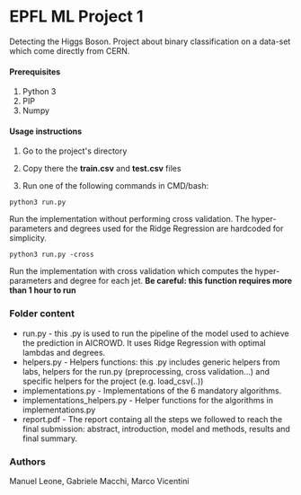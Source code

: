 # EPFL ML Project 1

Detecting the Higgs Boson. Project about binary classification on a data-set which come directly from CERN.


#### Prerequisites

1. Python 3
2. PIP
3. Numpy


#### Usage instructions

1. Go to the project's directory

2. Copy there the **train.csv** and **test.csv** files

3. Run one of the following commands in CMD/bash:

  ```
  python3 run.py
  ```
  Run the implementation without performing cross validation. The hyper-parameters and degrees used for the Ridge Regression are    hardcoded for simplicity.
  ```
  python3 run.py -cross
  ```
  Run the implementation with cross validation which computes the hyper-parameters and degree for each jet. **Be careful: this function requires more than 1 hour to run**
  
### Folder content

* run.py - this .py is used to run the pipeline of the model used to achieve the prediction in AICROWD. It uses Ridge Regression with  optimal lambdas and degrees. 
* helpers.py - Helpers functions: this .py includes generic helpers from labs, helpers for the run.py (preprocessing, cross validation...) and specific helpers for the project (e.g. load_csv(..))
* implementations.py - Implementations of the 6 mandatory algorithms.
* implementations_helpers.py - Helper functions for the algorithms in implementations.py
* report.pdf - The report containg all the steps we followed to reach the final submission: abstract, introduction, model and methods, results and final summary.

### Authors
Manuel Leone, Gabriele Macchi, Marco Vicentini
